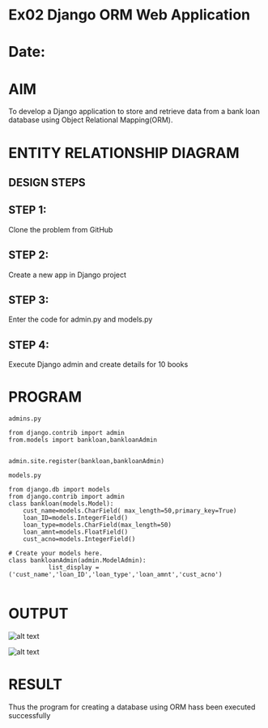 # Ex02 Django ORM Web Application
# Date:
# AIM
To develop a Django application to store and retrieve data from a bank loan database using Object Relational Mapping(ORM).

# ENTITY RELATIONSHIP DIAGRAM
## DESIGN STEPS
## STEP 1:
Clone the problem from GitHub

## STEP 2:
Create a new app in Django project

## STEP 3:
Enter the code for admin.py and models.py

## STEP 4:
Execute Django admin and create details for 10 books

# PROGRAM


```
admins.py

from django.contrib import admin
from.models import bankloan,bankloanAdmin


admin.site.register(bankloan,bankloanAdmin)
```

```
models.py 

from django.db import models
from django.contrib import admin
class bankloan(models.Model):
    cust_name=models.CharField( max_length=50,primary_key=True)
    loan_ID=models.IntegerField()
    loan_type=models.CharField(max_length=50)
    loan_amnt=models.FloatField()
    cust_acno=models.IntegerField()
           
# Create your models here.
class bankloanAdmin(admin.ModelAdmin):
           list_display = ('cust_name','loan_ID','loan_type','loan_amnt','cust_acno')


```
# OUTPUT

![alt text](3f47074fc37d462b700756cab0036666_Screenshot%202025-03-22%20091035.png)

![alt text](035b12c975deda7232d50dac5e18dab5_Screenshot%202025-03-22%20092441.png)

# RESULT
Thus the program for creating a database using ORM hass been executed successfully
